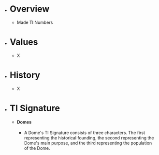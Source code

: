 - # Overview
	- Made TI Numbers
- # Values
	- X
- # History
	- X
- # TI Signature
	- #### Domes
		- A Dome's TI Signature consists of three characters. The first representing the historical founding, the second representing the Dome's main purpose, and the third representing the population of the Dome.